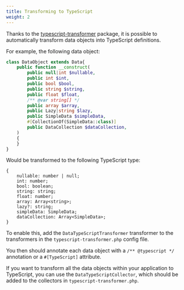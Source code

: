```yaml
---
title: Transforming to TypeScript
weight: 2
---
```


Thanks to the [typescript-transformer](https://github.com/spatie/typescript-transformer) package, it is possible to automatically transform data objects into TypeScript definitions.

For example, the following data object:

```php
class DataObject extends Data{
    public function __construct(
        public null|int $nullable,
        public int $int,
        public bool $bool,
        public string $string,
        public float $float,
        /** @var string[] */
        public array $array,
        public Lazy|string $lazy,
        public SimpleData $simpleData,
        #[CollectionOf(SimpleData::class)]
        public DataCollection $dataCollection,
    )
    {
    }
}
```

Would be transformed to the following TypeScript type:

```tsx
{
    nullable: number | null;
    int: number;
    bool: boolean;
    string: string;
    float: number;
    array: Array<string>;
    lazy?: string;
    simpleData: SimpleData;
    dataCollection: Array<SimpleData>;
}
```

To enable this, add the `DataTypeScriptTransformer` transformer to the transformers in the `typescript-transformer.php` config file.

You then should annotate each data object with a `/** @typescript */` annotation or a `#[TypeScript]` attribute.

If you want to transform all the data objects within your application to TypeScript, you can use the `DataTypeScriptCollector`, which should be added to the collectors in `typescript-transformer.php`.
